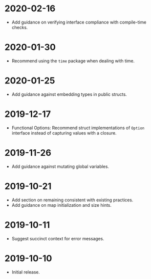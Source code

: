 # 2020-02-16

- Add guidance on verifying interface compliance with compile-time checks.

# 2020-01-30

- Recommend using the `time` package when dealing with time.

# 2020-01-25

- Add guidance against embedding types in public structs.

# 2019-12-17

- Functional Options: Recommend struct implementations of `Option` interface
  instead of capturing values with a closure.

# 2019-11-26

- Add guidance against mutating global variables.

# 2019-10-21

- Add section on remaining consistent with existing practices.
- Add guidance on map initialization and size hints.

# 2019-10-11

- Suggest succinct context for error messages.

# 2019-10-10

- Initial release.
